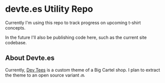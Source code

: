 devte.es Utility Repo
========

Currently I'm using this repo to track progress on upcoming t-shirt concepts.

In the future I'll also be publishing code here, such as the current site codebase.

## About Devte.es

Currently, [Dev Tees](http://devte.es) is a custom theme of a Big Cartel shop. I plan to extract the theme to an open source variant :soon: